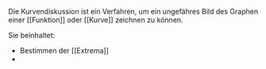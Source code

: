 Die Kurvendiskussion ist ein Verfahren, um ein ungefähres Bild des Graphen einer [[Funktion]] oder [[Kurve]] zeichnen zu können.

Sie beinhaltet:
- Bestimmen der [[Extrema]]
- 